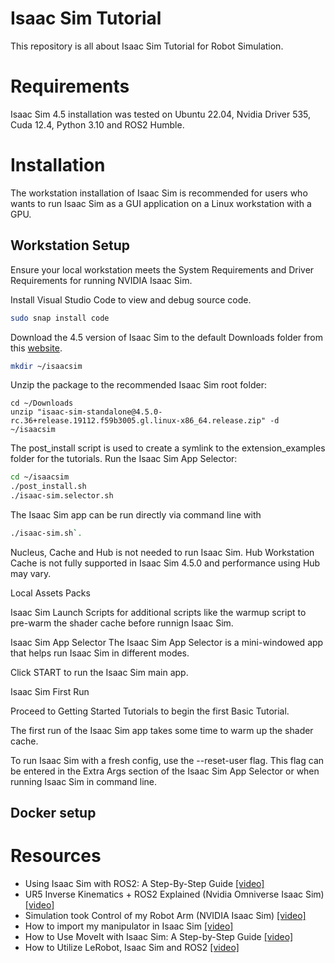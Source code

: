 # Isaac Sim Tutorial
This repository is all about Isaac Sim Tutorial for Robot Simulation.

# Requirements

Isaac Sim 4.5 installation was tested on Ubuntu 22.04, Nvidia Driver 535, Cuda 12.4, Python 3.10 and ROS2 Humble. 

# Installation

The workstation installation of Isaac Sim is recommended for users who wants to run Isaac Sim as a GUI application on a Linux workstation with a GPU.

## Workstation Setup
Ensure your local workstation meets the System Requirements and Driver Requirements for running NVIDIA Isaac Sim.

Install Visual Studio Code to view and debug source code.
```bash
sudo snap install code
```
Download the 4.5 version of Isaac Sim to the default Downloads folder from this [website](https://docs.isaacsim.omniverse.nvidia.com/latest/installation/download.html).

```bash
mkdir ~/isaacsim
```
Unzip the package to the recommended Isaac Sim root folder:
```
cd ~/Downloads
unzip "isaac-sim-standalone@4.5.0-rc.36+release.19112.f59b3005.gl.linux-x86_64.release.zip" -d ~/isaacsim
```
The post_install script is used to create a symlink to the extension_examples folder for the tutorials. Run the Isaac Sim App Selector:
```bash
cd ~/isaacsim
./post_install.sh
./isaac-sim.selector.sh
```

The Isaac Sim app can be run directly via command line with 
```bash
./isaac-sim.sh`.
```
Nucleus, Cache and Hub is not needed to run Isaac Sim. Hub Workstation Cache is not fully supported in Isaac Sim 4.5.0 and performance using Hub may vary.

Local Assets Packs

Isaac Sim Launch Scripts for additional scripts like the warmup script to pre-warm the shader cache before runnign Isaac Sim.

Isaac Sim App Selector
The Isaac Sim App Selector is a mini-windowed app that helps run Isaac Sim in different modes.

Click START to run the Isaac Sim main app.

Isaac Sim First Run

Proceed to Getting Started Tutorials to begin the first Basic Tutorial.

The first run of the Isaac Sim app takes some time to warm up the shader cache.

To run Isaac Sim with a fresh config, use the --reset-user flag. This flag can be entered in the Extra Args section of the Isaac Sim App Selector or when running Isaac Sim in command line.

## Docker setup

# Resources
- Using Isaac Sim with ROS2: A Step-By-Step Guide [[video]](https://www.youtube.com/watch?v=L1rpxRm0Q1w)
- UR5 Inverse Kinematics + ROS2 Explained (Nvidia Omniverse Isaac Sim) [[video]](https://www.youtube.com/watch?v=DzKHEtwAOLU)
- Simulation took Control of my Robot Arm (NVIDIA Isaac Sim) [[video]](https://www.youtube.com/watch?v=Eb2zuQxOBlY)
- How to import my manipulator in Isaac Sim [[video]](https://www.youtube.com/watch?v=kRAZZ5OPZyM)
- How to Use MoveIt with Isaac Sim: A Step-by-Step Guide [[video]](https://www.youtube.com/watch?v=pGje2slp6-s)
- How to Utilize LeRobot, Isaac Sim and ROS2 [[video]](https://www.youtube.com/watch?v=eO5wMzw9LeQ)
